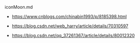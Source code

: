 iconMoon.md



- <https://www.cnblogs.com/chinabin1993/p/8185398.html>

- <https://blog.csdn.net/web_harry/article/details/70310597>

- <https://blog.csdn.net/qq_37261367/article/details/80012320>

